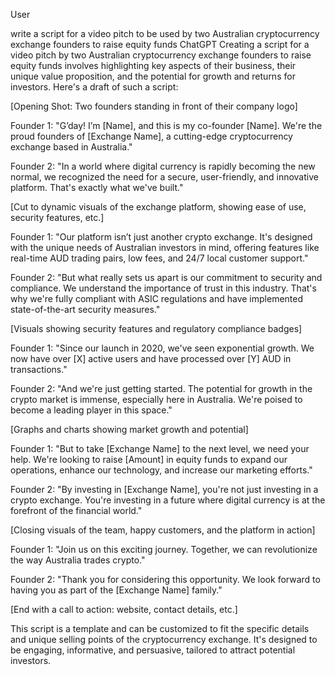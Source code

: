 User

write a script for a video pitch to be used by two Australian cryptocurrency exchange founders to raise equity funds
ChatGPT
Creating a script for a video pitch by two Australian cryptocurrency exchange founders to raise equity funds involves highlighting key aspects of their business, their unique value proposition, and the potential for growth and returns for investors. Here's a draft of such a script:

[Opening Shot: Two founders standing in front of their company logo]

Founder 1: "G’day! I’m [Name], and this is my co-founder [Name]. We're the proud founders of [Exchange Name], a cutting-edge cryptocurrency exchange based in Australia."

Founder 2: "In a world where digital currency is rapidly becoming the new normal, we recognized the need for a secure, user-friendly, and innovative platform. That's exactly what we've built."

[Cut to dynamic visuals of the exchange platform, showing ease of use, security features, etc.]

Founder 1: "Our platform isn’t just another crypto exchange. It's designed with the unique needs of Australian investors in mind, offering features like real-time AUD trading pairs, low fees, and 24/7 local customer support."

Founder 2: "But what really sets us apart is our commitment to security and compliance. We understand the importance of trust in this industry. That's why we're fully compliant with ASIC regulations and have implemented state-of-the-art security measures."

[Visuals showing security features and regulatory compliance badges]

Founder 1: "Since our launch in 2020, we've seen exponential growth. We now have over [X] active users and have processed over [Y] AUD in transactions."

Founder 2: "And we're just getting started. The potential for growth in the crypto market is immense, especially here in Australia. We're poised to become a leading player in this space."

[Graphs and charts showing market growth and potential]

Founder 1: "But to take [Exchange Name] to the next level, we need your help. We're looking to raise [Amount] in equity funds to expand our operations, enhance our technology, and increase our marketing efforts."

Founder 2: "By investing in [Exchange Name], you're not just investing in a crypto exchange. You're investing in a future where digital currency is at the forefront of the financial world."

[Closing visuals of the team, happy customers, and the platform in action]

Founder 1: "Join us on this exciting journey. Together, we can revolutionize the way Australia trades crypto."

Founder 2: "Thank you for considering this opportunity. We look forward to having you as part of the [Exchange Name] family."

[End with a call to action: website, contact details, etc.]

This script is a template and can be customized to fit the specific details and unique selling points of the cryptocurrency exchange. It's designed to be engaging, informative, and persuasive, tailored to attract potential investors.






